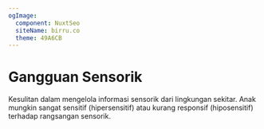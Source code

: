 ```yaml
---
ogImage:
  component: NuxtSeo
  siteName: birru.co
  theme: 49A6CB
---
```


# Gangguan Sensorik

Kesulitan dalam mengelola informasi sensorik dari lingkungan sekitar. Anak mungkin sangat sensitif (hipersensitif) atau kurang responsif (hiposensitif) terhadap rangsangan sensorik.
